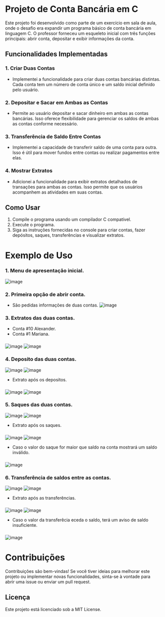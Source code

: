 # Projeto de Conta Bancária em C
Este projeto foi desenvolvido como parte de um exercício em sala de aula, onde o desafio era expandir um programa básico de conta bancária em linguagem C. O professor forneceu um esqueleto inicial com três funções principais: abrir conta, depositar e exibir informações da conta.

## Funcionalidades Implementadas
### 1. Criar Duas Contas
  - Implementei a funcionalidade para criar duas contas bancárias distintas. Cada conta tem um número de conta único e um saldo inicial definido pelo usuário.
### 2. Depositar e Sacar em Ambas as Contas
  - Permite ao usuário depositar e sacar dinheiro em ambas as contas bancárias. Isso oferece flexibilidade para gerenciar os saldos de ambas as contas conforme necessário.
### 3. Transferência de Saldo Entre Contas
  - Implementei a capacidade de transferir saldo de uma conta para outra. Isso é útil para mover fundos entre contas ou realizar pagamentos entre elas.
### 4. Mostrar Extratos
  - Adicionei a funcionalidade para exibir extratos detalhados de transações para ambas as contas. Isso permite que os usuários acompanhem as atividades em suas contas.

##
## Como Usar

1. Compile o programa usando um compilador C compatível.
2. Execute o programa.
3. Siga as instruções fornecidas no console para criar contas, fazer depósitos, saques, transferências e visualizar extratos.

# Exemplo de Uso

### 1. Menu de apresentação inicial.
![image](https://github.com/euaallee/projeto-conta/assets/99816871/6f48306b-8ae9-4296-a743-fcc994c5c790)
### 2. Primeira opção de abrir conta.
   - São pedidas informações de duas contas.
![image](https://github.com/euaallee/projeto-conta/assets/99816871/be362efa-7407-4874-a55f-5112ccd8e2e6)
### 3. Extratos das duas contas.
  - Conta #10 Alexander.
  - Conta #1 Mariana.
    ###
![image](https://github.com/euaallee/projeto-conta/assets/99816871/11dc53ac-90e6-4f2a-bab5-ceb6b211a361)
![image](https://github.com/euaallee/projeto-conta/assets/99816871/4c420505-c7b1-4aa0-842a-515bccd3d969)
### 4. Deposito das duas contas.
![image](https://github.com/euaallee/projeto-conta/assets/99816871/c1871f29-ec31-4b2c-a915-8784376a0dca)
![image](https://github.com/euaallee/projeto-conta/assets/99816871/986887bc-1559-4366-88ac-1c8be7127b78)
  - Extrato após os depositos.
    ###
![image](https://github.com/euaallee/projeto-conta/assets/99816871/075195ee-3b79-4ca9-915e-6f92b4719c6f)
![image](https://github.com/euaallee/projeto-conta/assets/99816871/305af71b-10a0-44b8-b342-2da3ce69ff52)
### 5. Saques das duas contas.
![image](https://github.com/euaallee/projeto-conta/assets/99816871/340d6aa6-932c-47af-8f5a-9b013ecce59b)
![image](https://github.com/euaallee/projeto-conta/assets/99816871/5831486b-beff-4cc1-a4a1-74524eb810bd)
  - Extrato após os saques.
    ###
![image](https://github.com/euaallee/projeto-conta/assets/99816871/d64c123a-5322-42e3-b19b-40d83fda7568)
![image](https://github.com/euaallee/projeto-conta/assets/99816871/37c6849e-d3dc-417b-bb69-0a994211e06b)
  - Caso o valor do saque for maior que saldo na conta mostrará um saldo inválido.
    ###
![image](https://github.com/euaallee/projeto-conta/assets/99816871/d169dcc2-107a-47df-9dac-35adfd618d4f)
### 6. Transferência de saldos entre as contas.
![image](https://github.com/euaallee/projeto-conta/assets/99816871/bda40ead-b67f-4c0b-befd-b4f35561bdca)
![image](https://github.com/euaallee/projeto-conta/assets/99816871/48609959-76dd-4a28-a3d8-c811843b7a65)
  - Extrato após as transferências.
    ###
![image](https://github.com/euaallee/projeto-conta/assets/99816871/42960a66-6e59-4b00-8d48-607ed37bf310)
![image](https://github.com/euaallee/projeto-conta/assets/99816871/1bdfcaac-2137-4348-b9e8-25da1699ea9d)
  - Caso o valor da transferêcia eceda o saldo, terá um aviso de saldo insuficiente.
    ###
![image](https://github.com/euaallee/projeto-conta/assets/99816871/d07b1a60-cc44-45ff-9369-1afac791969e)
##
# Contribuições
Contribuições são bem-vindas!
Se você tiver ideias para melhorar este projeto ou implementar novas funcionalidades,
sinta-se à vontade para abrir uma issue ou enviar um pull request.

## Licença
Este projeto está licenciado sob a MIT License.








